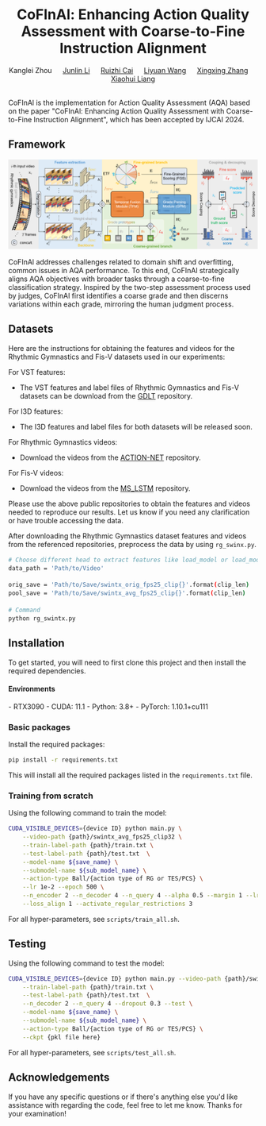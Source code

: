 <div align="center">
  <div>
    <h1>
        CoFInAl: Enhancing Action Quality Assessment with Coarse-to-Fine Instruction Alignment
    </h1>
  </div>
  <div>
      Kanglei Zhou &emsp; 
      <a href='https://github.com/aoxipo'>Junlin Li</a> &emsp; 
      <a href='https://github.com/Craaaaazy666'>Ruizhi Cai</a> &emsp;
      <a href='https://lywang3081.github.io/'>Liyuan Wang</a> &emsp; 
      <a href='https://indussky8.github.io/'>Xingxing Zhang</a> &emsp; 
      <a href='https://orcid.org/0000-0001-6351-2538'>Xiaohui Liang</a>
  </div>
  <br/>
</div>


CoFInAl is the implementation for Action Quality Assessment (AQA) based on the paper "CoFInAl: Enhancing Action Quality Assessment with Coarse-to-Fine Instruction Alignment", which has been accepted by IJCAI 2024.

## Framework

![Overview](figs/overview.png)

CoFInAl addresses challenges related to domain shift and overfitting, common issues in AQA performance. To this end, CoFInAl strategically aligns AQA objectives with broader tasks through a coarse-to-fine classification strategy. Inspired by the two-step assessment process used by judges, CoFInAl first identifies a coarse grade and then discerns variations within each grade, mirroring the human judgment process.

## Datasets

Here are the instructions for obtaining the features and videos for the Rhythmic Gymnastics and Fis-V datasets used in our experiments:

For VST features:
- The VST features and label files of Rhythmic Gymnastics and Fis-V datasets can be download from the [GDLT](https://github.com/xuangch/CVPR22_GDLT) repository.

For I3D features:
- The I3D features and label files for both datasets will be released soon.

For Rhythmic Gymnastics videos:
- Download the videos from the [ACTION-NET](https://github.com/qinghuannn/ACTION-NET?tab=readme-ov-file) repository.

For Fis-V videos:
- Download the videos from the [MS_LSTM](https://github.com/chmxu/MS_LSTM) repository.

Please use the above public repositories to obtain the features and videos needed to reproduce our results. Let us know if you need any clarification or have trouble accessing the data.

After downloading the Rhythmic Gymnastics dataset features and videos from the referenced repositories, preprocess the data by using `rg_swinx.py`.

```bash
# Choose different head to extract features like load_model or load_model_I3d
data_path = 'Path/to/Video'

orig_save = 'Path/to/Save/swintx_orig_fps25_clip{}'.format(clip_len)
pool_save = 'Path/to/Save/swintx_avg_fps25_clip{}'.format(clip_len)

# Command
python rg_swintx.py
```

## Installation

To get started, you will need to first clone this project and then install the required dependencies.

#### Environments

\- RTX3090
\- CUDA: 11.1
\- Python: 3.8+
\- PyTorch: 1.10.1+cu111

### Basic packages

Install the required packages:

```bash
pip install -r requirements.txt
```

This will install all the required packages listed in the `requirements.txt` file.

### Training from scratch

Using the following command to train the model:

```bash
CUDA_VISIBLE_DEVICES={device ID} python main.py \
    --video-path {path}/swintx_avg_fps25_clip32 \
    --train-label-path {path}/train.txt \
    --test-label-path {path}/test.txt  \
    --model-name ${save_name} \
    --submodel-name ${sub_model_name} \
    --action-type Ball/{action type of RG or TES/PCS} \
    --lr 1e-2 --epoch 500 \
    --n_encoder 2 --n_decoder 4 --n_query 4 --alpha 0.5 --margin 1 --lr-decay cos --decay-rate 1e-2 --dropout 0.3\
    --loss_align 1 --activate_regular_restrictions 3
```

For all hyper-parameters, see `scripts/train_all.sh`.

## Testing

Using the following command to test the model:

```bash
CUDA_VISIBLE_DEVICES={device ID} python main.py --video-path {path}/swintx_avg_fps25_clip32 \
    --train-label-path {path}/train.txt \
    --test-label-path {path}/test.txt  \
    --n_decoder 2 --n_query 4 --dropout 0.3 --test \
    --model-name ${save_name} \
    --submodel-name ${sub_model_name} \
    --action-type Ball/{action type of RG or TES/PCS} \
    --ckpt {pkl file here}
```

For all hyper-parameters, see `scripts/test_all.sh`.

## Acknowledgements

If you have any specific questions or if there's anything else you'd like assistance with regarding the code, feel free to let me know. Thanks for your examination!
